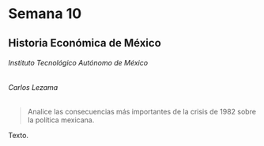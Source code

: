# Semana 10

## Historia Económica de México

###### Instituto Tecnológico Autónomo de México

###### Carlos Lezama

> Analice las consecuencias más importantes de la crisis de 1982 sobre la política mexicana.

Texto.